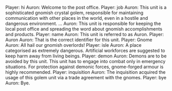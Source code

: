 Player: hi
Auron: Welcome to the post office.
Player: job
Auron: This unit is a sophisticated gnomish crystal golem, responsible for maintaining communication with other places in the world, even in a hostile and dangerous environment. ...
Auron: This unit is responsible for keeping the local post office and spreading the word about gnomish accomplishments and products.
Player: name
Auron: This unit is referred to as Auron.
Player: Auron
Auron: That is the correct identifier for this unit.
Player: Gnome
Auron: All hail our gnomish overlords!
Player: isle
Auron: A place categorised as extremely dangerous. Artificial workforces are suggested to keep harm away from living beings.
Player: demon
Auron: Demons are to be avoided by this unit. This unit has to engage into combat only in emergency situations. For protection against demonic forces, gnome-forged armour is highly recommended.
Player: inquisition
Auron: The inquisition acquired the usage of this golem unit via a trade agreement with the gnomes.
Player: bye
Auron: Bye.
